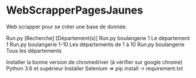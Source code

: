 # WebScrapperPagesJaunes
Web scrapper pour se créer une base de donnée.

Run.py [Recherche] [Département(s)]
Run.py boulangerie 1                Le département 1
Run.py boulangerie 1-10             Les départements de 1 à 10
Run.py boulangerie                  Tous les départements

Installer la bonne version de chromedriver (à vérifier sur google chrome)
Python 3.6 et supérieur
Installer Selenium => pip install -r requirement.txt